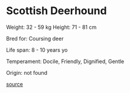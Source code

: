 # Scottish Deerhound

Weight: 32 - 59 kg
Height: 71 - 81 cm

Bred for: Coursing deer

Life span: 8 - 10 years yo

Temperament: Docile, Friendly, Dignified, Gentle

Origin: not found

[source](https://api.thedogapi.com/v1/breeds/218)
